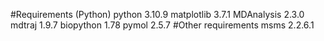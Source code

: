 #Requirements (Python)
python 3.10.9
matplotlib 3.7.1
MDAnalysis 2.3.0
mdtraj 1.9.7
biopython 1.78
pymol 2.5.7
#Other requirements
msms 2.2.6.1 

